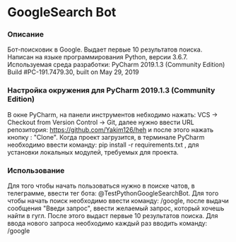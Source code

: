 # GoogleSearch Bot
### Описание
Бот-поисковик в Google. Выдает первые 10 результатов поиска. Написан на языке программирования Python, версии 3.6.7.
Используемая среда разработки: 
  PyCharm 2019.1.3 (Community Edition)
  Build #PC-191.7479.30, built on May 29, 2019

### Настройка окружения для PyCharm 2019.1.3 (Community Edition)
В окне PyCharm, на панели инструментов небходимо нажать: VCS -> Checkout from Version Control -> Git, далее нужно ввести URL репозитория: https://github.com/Yakim126/heh и после этого нажать кнопку : "Clone". Когда проект загрузится, в терминале PyCharm необходимо ввести команду: pip install -r requirements.txt , для установки
локальных модулей, требуемых для проекта.
 
### Использование
Для того чтобы начать пользоваться нужно в поиске чатов, в телеграмме, ввести тег бота: @TestPythonGoogleSearchBot. Для того чтобы начать поиск необходимо ввести команду: /google, после выдачи сообщения "Введи запрос", ввести желаемый запрос, который хочешь найти в гугл. После этого выдаст первые 10 результатов поиска. Для ввода нового запроса необходимо каждый раз вводить команду: /google
